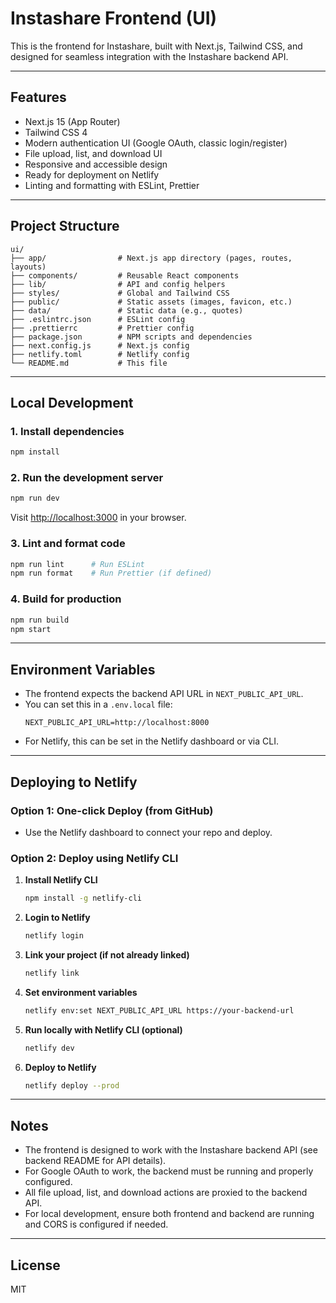 # Instashare Frontend (UI)

This is the frontend for Instashare, built with Next.js, Tailwind CSS, and designed for seamless integration with the Instashare backend API.

---

## Features
- Next.js 15 (App Router)
- Tailwind CSS 4
- Modern authentication UI (Google OAuth, classic login/register)
- File upload, list, and download UI
- Responsive and accessible design
- Ready for deployment on Netlify
- Linting and formatting with ESLint, Prettier

---

## Project Structure

```
ui/
├── app/                # Next.js app directory (pages, routes, layouts)
├── components/         # Reusable React components
├── lib/                # API and config helpers
├── styles/             # Global and Tailwind CSS
├── public/             # Static assets (images, favicon, etc.)
├── data/               # Static data (e.g., quotes)
├── .eslintrc.json      # ESLint config
├── .prettierrc         # Prettier config
├── package.json        # NPM scripts and dependencies
├── next.config.js      # Next.js config
├── netlify.toml        # Netlify config
└── README.md           # This file
```

---

## Local Development

### 1. Install dependencies
```bash
npm install
```

### 2. Run the development server
```bash
npm run dev
```
Visit [http://localhost:3000](http://localhost:3000) in your browser.

### 3. Lint and format code
```bash
npm run lint      # Run ESLint
npm run format    # Run Prettier (if defined)
```

### 4. Build for production
```bash
npm run build
npm start
```

---

## Environment Variables

- The frontend expects the backend API URL in `NEXT_PUBLIC_API_URL`.
- You can set this in a `.env.local` file:
  ```env
  NEXT_PUBLIC_API_URL=http://localhost:8000
  ```
- For Netlify, this can be set in the Netlify dashboard or via CLI.

---

## Deploying to Netlify

### Option 1: One-click Deploy (from GitHub)
- Use the Netlify dashboard to connect your repo and deploy.

### Option 2: Deploy using Netlify CLI

1. **Install Netlify CLI**
   ```bash
   npm install -g netlify-cli
   ```
2. **Login to Netlify**
   ```bash
   netlify login
   ```
3. **Link your project (if not already linked)**
   ```bash
   netlify link
   ```
4. **Set environment variables**
   ```bash
   netlify env:set NEXT_PUBLIC_API_URL https://your-backend-url
   ```
5. **Run locally with Netlify CLI (optional)**
   ```bash
   netlify dev
   ```
6. **Deploy to Netlify**
   ```bash
   netlify deploy --prod
   ```

---

## Notes
- The frontend is designed to work with the Instashare backend API (see backend README for API details).
- For Google OAuth to work, the backend must be running and properly configured.
- All file upload, list, and download actions are proxied to the backend API.
- For local development, ensure both frontend and backend are running and CORS is configured if needed.

---

## License
MIT
